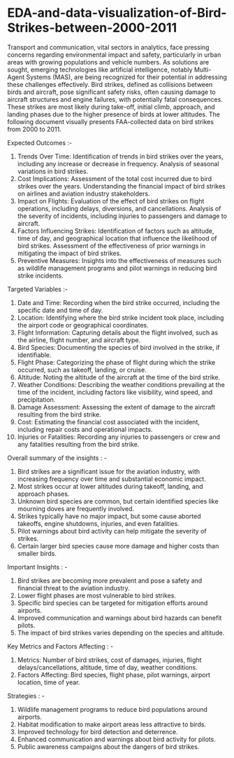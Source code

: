 # EDA-and-data-visualization-of-Bird-Strikes-between-2000-2011

Transport and communication, vital sectors in analytics, face pressing concerns regarding environmental impact and safety, particularly in urban areas with growing populations and vehicle numbers. As solutions are sought, emerging technologies like artificial intelligence, notably Multi-Agent Systems (MAS), are being recognized for their potential in addressing these challenges effectively. Bird strikes, defined as collisions between birds and aircraft, pose significant safety risks, often causing damage to aircraft structures and engine failures, with potentially fatal consequences. These strikes are most likely during take-off, initial climb, approach, and landing phases due to the higher presence of birds at lower altitudes. The following document visually presents FAA-collected data on bird strikes from 2000 to 2011.

Expected Outcomes :- 
1.  Trends Over Time:
    Identification of trends in bird strikes over the years, including any increase or decrease in frequency.
    Analysis of seasonal variations in bird strikes.
2.  Cost Implications:
    Assessment of the total cost incurred due to bird strikes over the years.
    Understanding the financial impact of bird strikes on airlines and aviation industry stakeholders.
3.  Impact on Flights:
    Evaluation of the effect of bird strikes on flight operations, including delays, diversions, and cancellations.
    Analysis of the severity of incidents, including injuries to passengers and damage to aircraft.
4.  Factors Influencing Strikes:
    Identification of factors such as altitude, time of day, and geographical location that influence the likelihood of bird strikes.
    Assessment of the effectiveness of prior warnings in mitigating the impact of bird strikes.
5.  Preventive Measures:
    Insights into the effectiveness of measures such as wildlife management programs and pilot warnings in reducing bird strike incidents.


Targeted Variables :- 
1.  Date and Time:
    Recording when the bird strike occurred, including the specific date and time of day.
2.  Location:
    Identifying where the bird strike incident took place, including the airport code or geographical coordinates.
3.  Flight Information: 
    Capturing details about the flight involved, such as the airline, flight number, and aircraft type.
4.  Bird Species: 
    Documenting the species of bird involved in the strike, if identifiable.
5.  Flight Phase: 
    Categorizing the phase of flight during which the strike occurred, such as takeoff, landing, or cruise.
6.  Altitude: 
    Noting the altitude of the aircraft at the time of the bird strike.
7.	Weather Conditions: 
    Describing the weather conditions prevailing at the time of the incident, including factors like visibility, wind speed, and precipitation.
8.	Damage Assessment: 
    Assessing the extent of damage to the aircraft resulting from the bird strike.
9.	Cost: 
    Estimating the financial cost associated with the incident, including repair costs and operational impacts.
10. Injuries or Fatalities: 
    Recording any injuries to passengers or crew and any fatalities resulting from the bird strike.



Overall summary of the insights : -
1.	Bird strikes are a significant issue for the aviation industry, with increasing frequency over time and substantial economic impact.
2.	Most strikes occur at lower altitudes during takeoff, landing, and approach phases.
3.	Unknown bird species are common, but certain identified species like mourning doves are frequently involved.
4.	Strikes typically have no major impact, but some cause aborted takeoffs, engine shutdowns, injuries, and even fatalities.
5.	Pilot warnings about bird activity can help mitigate the severity of strikes.
6.	Certain larger bird species cause more damage and higher costs than smaller birds.

Important Insights : -
1.	Bird strikes are becoming more prevalent and pose a safety and financial threat to the aviation industry.
2.	Lower flight phases are most vulnerable to bird strikes.
3.	Specific bird species can be targeted for mitigation efforts around airports.
4.	Improved communication and warnings about bird hazards can benefit pilots.
5.	The impact of bird strikes varies depending on the species and altitude.

Key Metrics and Factors Affecting : -
1.	Metrics: Number of bird strikes, cost of damages, injuries, flight delays/cancellations, altitude, time of day, weather conditions.
2.	Factors Affecting: Bird species, flight phase, pilot warnings, airport location, time of year.

Strategies : -
1.	Wildlife management programs to reduce bird populations around airports.
2.	Habitat modification to make airport areas less attractive to birds.
3.	Improved technology for bird detection and deterrence.
4.	Enhanced communication and warnings about bird activity for pilots.
5.	Public awareness campaigns about the dangers of bird strikes.

